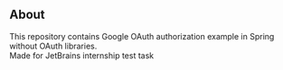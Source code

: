 ## About
This repository contains Google OAuth authorization example in Spring without OAuth libraries.
<br>
Made for JetBrains internship test task